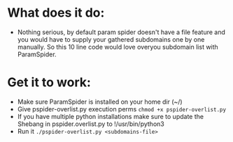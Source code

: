 # What does it do:
- Nothing serious, by default param spider doesn't have a file feature and you would have to supply your gathered subdomains one by one manually. So this 10 line code would love overyou subdomain list with ParamSpider.

# Get it to work:
- Make sure ParamSpider is installed on your home dir (~/)
- Give pspider-overlist.py execution perms `chmod +x pspider-overlist.py`
- If you have multiple python installations make sure to update the Shebang in pspider.overlist.py to !/usr/bin/python3
- Run it `./pspider-overlist.py <subdomains-file>`


